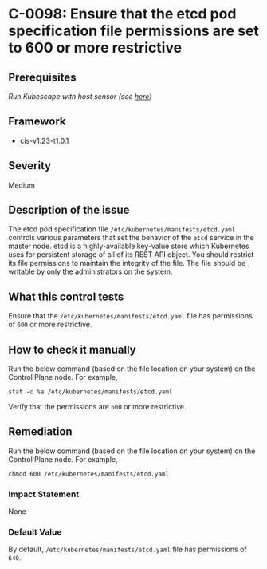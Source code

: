 # C-0098: Ensure that the etcd pod specification file permissions are set to 600 or more restrictive

## Prerequisites
 *Run Kubescape with host sensor (see [here](https://hub.armo.cloud/docs/host-sensor))*
 
## Framework
* cis-v1.23-t1.0.1
 
## Severity
Medium

## Description of the issue
The etcd pod specification file `/etc/kubernetes/manifests/etcd.yaml` controls various parameters that set the behavior of the `etcd` service in the master node. etcd is a highly-available key-value store which Kubernetes uses for persistent storage of all of its REST API object. You should restrict its file permissions to maintain the integrity of the file. The file should be writable by only the administrators on the system.
 
## What this control tests 
Ensure that the `/etc/kubernetes/manifests/etcd.yaml` file has permissions of `600` or more restrictive.
 
## How to check it manually 
Run the below command (based on the file location on your system) on the Control Plane node. For example,

 
```
stat -c %a /etc/kubernetes/manifests/etcd.yaml

```
 Verify that the permissions are `600` or more restrictive.
 
## Remediation
Run the below command (based on the file location on your system) on the Control Plane node. For example,

 
```
chmod 600 /etc/kubernetes/manifests/etcd.yaml

```
 
### Impact Statement
None
 
### Default Value
By default, `/etc/kubernetes/manifests/etcd.yaml` file has permissions of `640`.
 
